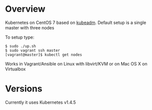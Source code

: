 # Overview
Kubernetes on CentOS 7 based on [kubeadm](http://kubernetes.io/docs/admin/kubeadm/). Default setup is a single master with three nodes

To setup type:

```
$ sudo ./up.sh
$ sudo vagrant ssh master
[vagrant@master]$ kubectl get nodes
```

Works in Vagrant/Ansible on Linux with libvirt/KVM or on Mac OS X on Virtualbox

# Versions
Currently it uses Kubernetes v1.4.5
